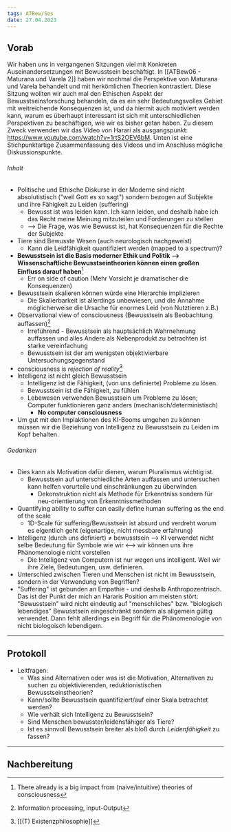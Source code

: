 ```yaml
---
tags: ATBew/Ses
date: 27.04.2023
---
```


## Vorab
Wir haben uns in vergangenen Sitzungen viel mit Konkreten Auseinandersetzungen mit Bewusstsein beschäftigt. In [[ATBew06 - Maturana und Varela 2]] haben wir nochmal die Perspektive von Maturana und Varela behandelt und mit herkömlichen Theorien kontrastiert. Diese Sitzung wollten wir auch mal den Ethischen Aspekt der Bewusstseinsforschung behandeln, da es ein sehr Bedeutungsvolles Gebiet mit weitreichende Konsequenzen ist, und da hiermit auch motiviert werden kann, warum es überhaupt interessant ist sich mit unterschiedlichen Perspektiven zu beschäftigen, wie wir es bisher getan haben.
Zu diesem Zweck verwenden wir das Video von Harari als ausgangspunkt: https://www.youtube.com/watch?v=1rtS2OEV6bM. Unten ist eine Stichpunktartige Zusammenfassung des Videos und im Anschluss mögliche Diskussionspunkte.
###### Inhalt
- Politische und Ethische Diskurse in der Moderne sind nicht absolutistisch ("weil Gott es so sagt") sondern bezogen auf Subjekte und ihre Fähigkeit zu Leiden (suffering)
	- Bewusst ist was leiden kann. Ich kann leiden, und deshalb habe ich das Recht meine Meinung mitzuteilen und Forderungen zu stellen
	- --> Die Frage, was wie Bewusst ist, hat Konsequenzen für die Rechte der Subjekte
- Tiere sind Bewusste Wesen (auch neurologisch nachgeweist)
	- Kann die Leidfähigkeit quantifiziert werden (mapped to a spectrum)?
- **Bewusstsein ist die Basis moderner Ethik und Politik --> Wissenschaftliche Bewusstseintheorien können einen großen Einfluss darauf haben**[^1]
	- Err on side of caution (Mehr Vorsicht je dramatischer die Konsequenzen)
- Bewusstsein skalieren können würde eine Hierarchie implizieren
	- Die Skalierbarkeit ist allerdings unbewiesen, und die Annahme möglicherweise die Ursache für enormes Leid (von Nutztieren z.B.)
- Observational view of consciousness (Bewusstsein als Beobachtung auffassen)[^2]
	- Irreführend - Bewusstsein als hauptsächlich Wahrnehmung auffassen und alles Andere als Nebenprodukt zu betrachten ist starke vereinfachung
	- Bewusstsein ist der am wenigsten objektivierbare Untersuchungsgegenstand
- consciousness is *rejection of reality*[^3]
- Intelligenz ist nicht gleich Bewusstsein
	- Intelligenz ist die Fähigkeit, (von uns definierte) Probleme zu lösen.
	- Bewusstsein ist die Fähigkeit, zu fühlen
	- Lebewesen verwenden Bewusstsein um Probleme zu lösen; Computer funktionieren ganz anders (mechanisch/deterministisch)
		- **No computer consciousness**
- Um gut mit den Implaktionen des KI-Booms umgehen zu können müssen wir die Beziehung von Intelligenz zu Bewusstsein zu Leiden im Kopf behalten.

###### Gedanken
- Dies kann als Motivation dafür dienen, warum Pluralismus wichtig ist.
	- Bewusstsein auf unterschiedliche Arten auffassen und untersuchen kann helfen vorurteile und einschränkungen zu überwinden
		- Dekonstruktion nicht als Methode für Erkenntniss sondern für neu-orientierung von Erkenntnissmethoden
- Quantifying ability to suffer can easily define human suffering as the end of the scale
	- 1D-Scale für suffering/Bewusstsein ist absurd und verdreht worum es eigentlich geht (eigenartige, nicht messbare erfahrung)
- Intelligenz (durch uns definiert) $\neq$ bewusstsein --> KI verwendet nicht selbe Bedeutung für Symbole wie wir <--> wir können uns ihre Phänomenologie nicht vorstellen
	- Die Intelligenz von Computern ist nur wegen uns intelligent. Weil wir ihre Ziele, Bedeutungen, usw. definieren. 
- Unterschied zwischen Tieren und Menschen ist nicht im Bewusstsein, sondern in der Verwendung von Begriffen?
- "Suffering" ist gebunden an Empathie - und deshalb Anthropozentrisch. Das ist der Punkt der mich an Hararis Position am meisten stört: "Bewusstsein" wird nicht eindeutig auf "menschliches" bzw. "biologisch lebendiges" Bewusstsein eingeschränkt sondern als allgemein gültig verwendet. Dann fehlt allerdings ein Begriff für die Phänomenologie von nicht biologoisch lebendigem.

---
## Protokoll
- Leitfragen:
	- Was sind Alternativen oder was ist die Motivation, Alternativen zu suchen zu objektivierenden, reduktionistischen Bewusstseinstheorien?
	- Kann/sollte Bewusstsein quantifiziert/auf einer Skala betrachtet werden?
	- Wie verhält sich Intelligenz zu Bewusstsein?
	- Sind Menschen bewusster/leidensfähiger als Tiere?
	- Ist es sinnvoll Bewusstsein breiter als bloß durch *Leidenfähigkeit* zu fassen?

---
## Nachbereitung

[^1]: There already is a big impact from (naive/intuitive) theories of consciousness
[^2]: Information processing, input-Output
[^3]: [[(T) Existenzphilosophie]]